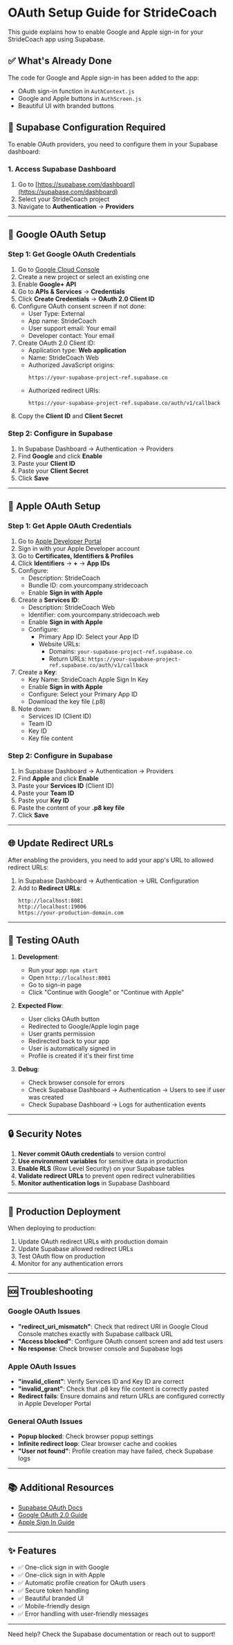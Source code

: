 # OAuth Setup Guide for StrideCoach

This guide explains how to enable Google and Apple sign-in for your StrideCoach app using Supabase.

## ✅ What's Already Done

The code for Google and Apple sign-in has been added to the app:
- OAuth sign-in function in `AuthContext.js`
- Google and Apple buttons in `AuthScreen.js`
- Beautiful UI with branded buttons

## 🔧 Supabase Configuration Required

To enable OAuth providers, you need to configure them in your Supabase dashboard:

### 1. Access Supabase Dashboard

1. Go to [https://supabase.com/dashboard](https://supabase.com/dashboard)
2. Select your StrideCoach project
3. Navigate to **Authentication** → **Providers**

---

## 🔵 Google OAuth Setup

### Step 1: Get Google OAuth Credentials

1. Go to [Google Cloud Console](https://console.cloud.google.com/)
2. Create a new project or select an existing one
3. Enable **Google+ API**
4. Go to **APIs & Services** → **Credentials**
5. Click **Create Credentials** → **OAuth 2.0 Client ID**
6. Configure OAuth consent screen if not done:
   - User Type: External
   - App name: StrideCoach
   - User support email: Your email
   - Developer contact: Your email
7. Create OAuth 2.0 Client ID:
   - Application type: **Web application**
   - Name: StrideCoach Web
   - Authorized JavaScript origins:
     ```
     https://your-supabase-project-ref.supabase.co
     ```
   - Authorized redirect URIs:
     ```
     https://your-supabase-project-ref.supabase.co/auth/v1/callback
     ```
8. Copy the **Client ID** and **Client Secret**

### Step 2: Configure in Supabase

1. In Supabase Dashboard → Authentication → Providers
2. Find **Google** and click **Enable**
3. Paste your **Client ID**
4. Paste your **Client Secret**
5. Click **Save**

---

## 🍎 Apple OAuth Setup

### Step 1: Get Apple OAuth Credentials

1. Go to [Apple Developer Portal](https://developer.apple.com/)
2. Sign in with your Apple Developer account
3. Go to **Certificates, Identifiers & Profiles**
4. Click **Identifiers** → **+** → **App IDs**
5. Configure:
   - Description: StrideCoach
   - Bundle ID: com.yourcompany.stridecoach
   - Enable **Sign in with Apple**
6. Create a **Services ID**:
   - Description: StrideCoach Web
   - Identifier: com.yourcompany.stridecoach.web
   - Enable **Sign in with Apple**
   - Configure:
     - Primary App ID: Select your App ID
     - Website URLs:
       - Domains: `your-supabase-project-ref.supabase.co`
       - Return URLs: `https://your-supabase-project-ref.supabase.co/auth/v1/callback`
7. Create a **Key**:
   - Key Name: StrideCoach Apple Sign In Key
   - Enable **Sign in with Apple**
   - Configure: Select your Primary App ID
   - Download the key file (.p8)
8. Note down:
   - Services ID (Client ID)
   - Team ID
   - Key ID
   - Key file content

### Step 2: Configure in Supabase

1. In Supabase Dashboard → Authentication → Providers
2. Find **Apple** and click **Enable**
3. Paste your **Services ID** (Client ID)
4. Paste your **Team ID**
5. Paste your **Key ID**
6. Paste the content of your **.p8 key file**
7. Click **Save**

---

## 🌐 Update Redirect URLs

After enabling the providers, you need to add your app's URL to allowed redirect URLs:

1. In Supabase Dashboard → Authentication → URL Configuration
2. Add to **Redirect URLs**:
   ```
   http://localhost:8081
   http://localhost:19006
   https://your-production-domain.com
   ```

---

## 🧪 Testing OAuth

1. **Development**: 
   - Run your app: `npm start`
   - Open `http://localhost:8081`
   - Go to sign-in page
   - Click "Continue with Google" or "Continue with Apple"

2. **Expected Flow**:
   - User clicks OAuth button
   - Redirected to Google/Apple login page
   - User grants permission
   - Redirected back to your app
   - User is automatically signed in
   - Profile is created if it's their first time

3. **Debug**:
   - Check browser console for errors
   - Check Supabase Dashboard → Authentication → Users to see if user was created
   - Check Supabase Dashboard → Logs for authentication events

---

## 🔒 Security Notes

1. **Never commit OAuth credentials** to version control
2. **Use environment variables** for sensitive data in production
3. **Enable RLS** (Row Level Security) on your Supabase tables
4. **Validate redirect URLs** to prevent open redirect vulnerabilities
5. **Monitor authentication logs** in Supabase Dashboard

---

## 📱 Production Deployment

When deploying to production:

1. Update OAuth redirect URLs with production domain
2. Update Supabase allowed redirect URLs
3. Test OAuth flow on production
4. Monitor for any authentication errors

---

## 🆘 Troubleshooting

### Google OAuth Issues

- **"redirect_uri_mismatch"**: Check that redirect URI in Google Cloud Console matches exactly with Supabase callback URL
- **"Access blocked"**: Configure OAuth consent screen and add test users
- **No response**: Check browser console and Supabase logs

### Apple OAuth Issues

- **"invalid_client"**: Verify Services ID and Key ID are correct
- **"invalid_grant"**: Check that .p8 key file content is correctly pasted
- **Redirect fails**: Ensure domains and return URLs are configured correctly in Apple Developer Portal

### General OAuth Issues

- **Popup blocked**: Check browser popup settings
- **Infinite redirect loop**: Clear browser cache and cookies
- **"User not found"**: Profile creation may have failed, check Supabase logs

---

## 📚 Additional Resources

- [Supabase OAuth Docs](https://supabase.com/docs/guides/auth/social-login)
- [Google OAuth 2.0 Guide](https://developers.google.com/identity/protocols/oauth2)
- [Apple Sign In Guide](https://developer.apple.com/sign-in-with-apple/)

---

## ✨ Features

- ✅ One-click sign in with Google
- ✅ One-click sign in with Apple
- ✅ Automatic profile creation for OAuth users
- ✅ Secure token handling
- ✅ Beautiful branded UI
- ✅ Mobile-friendly design
- ✅ Error handling with user-friendly messages

---

Need help? Check the Supabase documentation or reach out to support!

